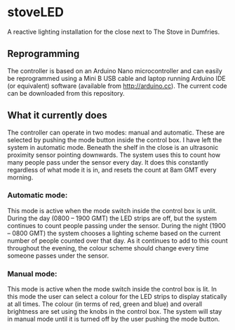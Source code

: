 # stoveLED
A reactive lighting installation for the close next to The Stove in Dumfries.

## Reprogramming
The controller is based on an Arduino Nano microcontroller and can easily be reprogrammed using a Mini B USB cable and laptop running Arduino IDE (or equivalent) software (available from http://arduino.cc).  The current code can be downloaded from this repository.

## What it currently does
The controller can operate in two modes: manual and automatic. These are selected by pushing the mode button inside the control box. I have left the system in automatic mode.
Beneath the shelf in the close is an ultrasonic proximity sensor pointing downwards. The system uses this to count how many people pass under the sensor every day. It does this constantly regardless of what mode it is in, and resets the count at 8am GMT every morning.
### Automatic mode:
This mode is active when the mode switch inside the control box is unlit. During the day (0800 – 1900 GMT) the LED strips are off, but the system continues to count people passing under the sensor. During the night (1900 – 0800 GMT) the system chooses a lighting scheme based on the current number of people counted over that day. As it continues to add to this count throughout the evening, the colour scheme should change every time someone passes under the sensor.
### Manual mode:
This mode is active when the mode switch inside the control box is lit. In this mode the user can select a colour for the LED strips to display statically at all times. The colour (in terms of red, green and blue) and overall brightness are set using the knobs in the control box. The system will stay in manual mode until it is turned off by the user pushing the mode button.
